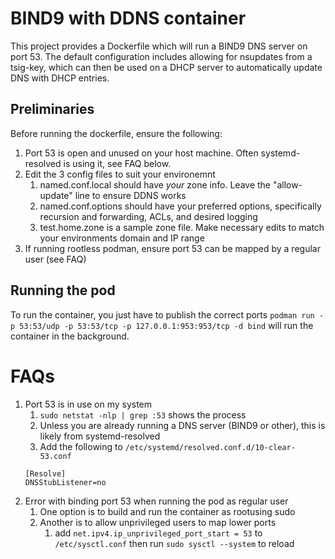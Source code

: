 # BIND9 with DDNS container
This project provides a Dockerfile which will run a BIND9 DNS server on port 53. The default configuration includes allowing for nsupdates from a tsig-key, which can then be used on a DHCP server to automatically update DNS with DHCP entries.

## Preliminaries 
Before running the dockerfile, ensure the following:
1. Port 53 is open and unused on your host machine. Often systemd-resolved is using it, see FAQ below.
2. Edit the 3 config files to suit your environemnt
	1. named.conf.local should have _your_ zone info. Leave the "allow-update" line to ensure DDNS works
	2. named.conf.options should have your preferred options, specifically recursion and forwarding, ACLs, and desired logging
	3. test.home.zone is a sample zone file. Make necessary edits to match your environments domain and IP range
3. If running rootless podman, ensure port 53 can be mapped by a regular user (see FAQ)

## Running the pod

To run the container, you just have to publish the correct ports
`podman run -p 53:53/udp -p 53:53/tcp -p 127.0.0.1:953:953/tcp -d bind`
will run the container in the background. 



# FAQs
1. Port 53 is in use on my system
	1. `sudo netstat -nlp | grep :53` shows the process
	2. Unless you are already running a DNS server (BIND9 or other), this is likely from systemd-resolved
	3. Add the following to `/etc/systemd/resolved.conf.d/10-clear-53.conf`
	```
	[Resolve]
	DNSStubListener=no
	```
2. Error with binding port 53 when running the pod as regular user
	1. One option is to build and run the container as rootusing sudo
	2. Another is to allow unprivileged users to map lower ports
		1. add `net.ipv4.ip_unprivileged_port_start = 53` to `/etc/sysctl.conf` then run `sudo sysctl --system` to reload


